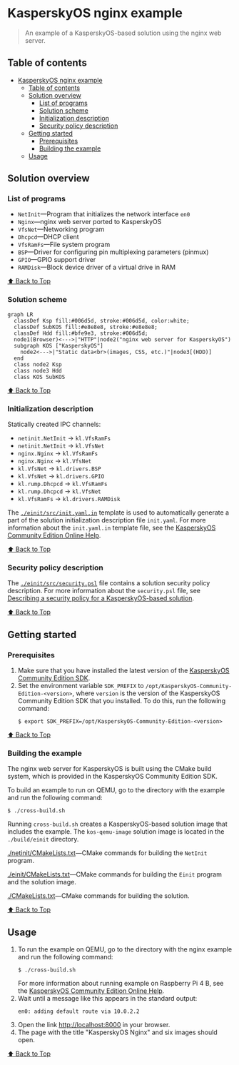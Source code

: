 # KasperskyOS nginx example

> An example of a KasperskyOS-based solution using the nginx web server.

## Table of contents
- [KasperskyOS nginx example](#kasperskyos-nginx-example)
  - [Table of contents](#table-of-contents)
  - [Solution overview](#solution-overview)
    - [List of programs](#list-of-programs)
    - [Solution scheme](#solution-scheme)
    - [Initialization description](#initialization-description)
    - [Security policy description](#security-policy-description)
  - [Getting started](#getting-started)
    - [Prerequisites](#prerequisites)
    - [Building the example](#building-the-example)
  - [Usage](#usage)

## Solution overview

### List of programs

* `NetInit`—Program that initializes the network interface `en0`
* `Nginx`—nginx web server ported to KasperskyOS
* `VfsNet`—Networking program
* `Dhcpcd`—DHCP client
* `VfsRamFs`—File system program
* `BSP`—Driver for configuring pin multiplexing parameters (pinmux)
* `GPIO`—GPIO support driver
* `RAMDisk`—Block device driver of a virtual drive in RAM

[⬆ Back to Top](#Table-of-contents)

### Solution scheme

```mermaid
graph LR
  classDef Ksp fill:#006d5d, stroke:#006d5d, color:white;
  classDef SubKOS fill:#e8e8e8, stroke:#e8e8e8;
  classDef Hdd fill:#bfe9e3, stroke:#006d5d;
  node1(Browser)<--->|"HTTP"|node2("nginx web server for KasperskyOS")
  subgraph KOS ["KasperskyOS"]
    node2<--->|"Static data<br>(images, CSS, etc.)"|node3[(HDD)]
  end
  class node2 Ksp
  class node3 Hdd
  class KOS SubKOS
```

[⬆ Back to Top](#Table-of-contents)

### Initialization description

Statically created IPC channels:

* `netinit.NetInit` → `kl.VfsRamFs`
* `netinit.NetInit` → `kl.VfsNet`
* `nginx.Nginx` → `kl.VfsRamFs`
* `nginx.Nginx` → `kl.VfsNet`
* `kl.VfsNet` → `kl.drivers.BSP`
* `kl.VfsNet` → `kl.drivers.GPIO`
* `kl.rump.Dhcpcd` → `kl.VfsRamFs`
* `kl.rump.Dhcpcd` → `kl.VfsNet`
* `kl.VfsRamFs` → `kl.drivers.RAMDisk`

The [`./einit/src/init.yaml.in`](einit/src/init.yaml.in) template is used to automatically generate a part of the solution initialization description file `init.yaml`. For more information about the `init.yaml.in` template file, see the [KasperskyOS Community Edition Online Help](https://support.kaspersky.com/help/KCE/1.1/en-US/cmake_yaml_templates.htm).

[⬆ Back to Top](#Table-of-contents)

### Security policy description

The [`./einit/src/security.psl`](einit/src/security.psl) file contains a solution security policy description. For more information about the `security.psl` file, see [Describing a security policy for a KasperskyOS-based solution](https://support.kaspersky.com/help/KCE/1.1/en-US/ssp_descr.htm).

[⬆ Back to Top](#Table-of-contents)

## Getting started

### Prerequisites

1. Make sure that you have installed the latest version of the [KasperskyOS Community Edition SDK](https://os.kaspersky.com/development/).
1. Set the environment variable `SDK_PREFIX` to `/opt/KasperskyOS-Community-Edition-<version>`, where `version` is the version of the KasperskyOS Community Edition SDK that you installed. To do this, run the following command:
   ```
   $ export SDK_PREFIX=/opt/KasperskyOS-Community-Edition-<version>
   ```

[⬆ Back to Top](#Table-of-contents)

### Building the example

The nginx web server for KasperskyOS is built using the CMake build system, which is provided in the KasperskyOS Community Edition SDK.

To build an example to run on QEMU, go to the directory with the example and run the following command:
```
$ ./cross-build.sh
```
Running `cross-build.sh` creates a KasperskyOS-based solution image that includes the example. The `kos-qemu-image` solution image is located in the `./build/einit` directory.

[./netinit/CMakeLists.txt](netinit/CMakeLists.txt)—CMake commands for building the `NetInit` program.

[./einit/CMakeLists.txt](/einit/CMakeLists.txt)—CMake commands for building the `Einit` program and the solution image.

[./CMakeLists.txt](CMakeLists.txt)—CMake commands for building the solution.

[⬆ Back to Top](#Table-of-contents)

## Usage

1. To run the example on QEMU, go to the directory with the nginx example and run the following command:
   ```
   $ ./cross-build.sh
   ```
   For more information about running example on Raspberry Pi 4 B, see the [KasperskyOS Community Edition Online Help](https://support.kaspersky.com/help/KCE/1.1/en-US/running_sample_programs_rpi.htm).
1. Wait until a message like this appears in the standard output:
    ```
    en0: adding default route via 10.0.2.2
    ```
1. Open the link <http://localhost:8000> in your browser.
1. The page with the title "KasperskyOS Nginx" and six images should open.

[⬆ Back to Top](#Table-of-contents)

